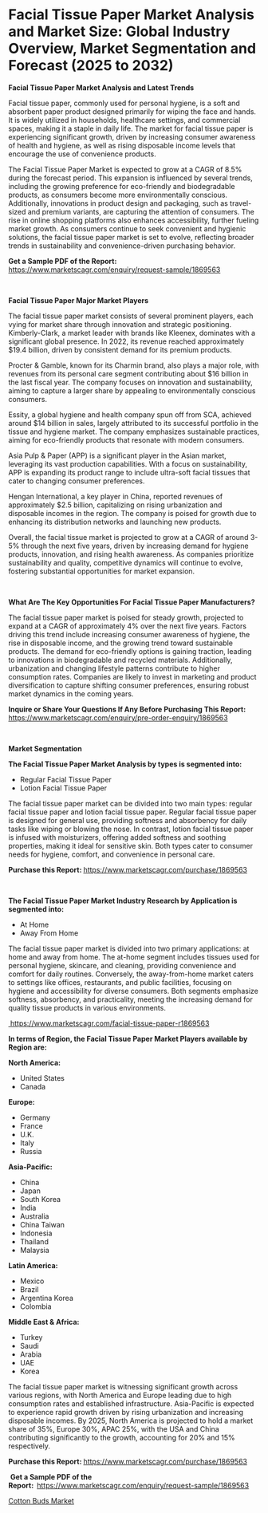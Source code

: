 <p><h1>Facial Tissue Paper Market Analysis and Market Size: Global Industry Overview, Market Segmentation and Forecast (2025 to 2032)</h1></p><p><strong>Facial Tissue Paper Market Analysis and Latest Trends</strong></p>
<p><p>Facial tissue paper, commonly used for personal hygiene, is a soft and absorbent paper product designed primarily for wiping the face and hands. It is widely utilized in households, healthcare settings, and commercial spaces, making it a staple in daily life. The market for facial tissue paper is experiencing significant growth, driven by increasing consumer awareness of health and hygiene, as well as rising disposable income levels that encourage the use of convenience products.</p><p>The Facial Tissue Paper Market is expected to grow at a CAGR of 8.5% during the forecast period. This expansion is influenced by several trends, including the growing preference for eco-friendly and biodegradable products, as consumers become more environmentally conscious. Additionally, innovations in product design and packaging, such as travel-sized and premium variants, are capturing the attention of consumers. The rise in online shopping platforms also enhances accessibility, further fueling market growth. As consumers continue to seek convenient and hygienic solutions, the facial tissue paper market is set to evolve, reflecting broader trends in sustainability and convenience-driven purchasing behavior.</p></p>
<p><strong>Get a Sample PDF of the Report:&nbsp;</strong> <a href="https://www.marketscagr.com/enquiry/request-sample/1869563?utm_campaign=3432&utm_medium=2&utm_source=Github&utm_content=ia&utm_term=04042025&utm_id=facial-tissue-paper">https://www.marketscagr.com/enquiry/request-sample/1869563</a></p>
<p>&nbsp;</p>
<p><strong>Facial Tissue Paper Major Market Players</strong></p>
<p><p>The facial tissue paper market consists of several prominent players, each vying for market share through innovation and strategic positioning. Kimberly-Clark, a market leader with brands like Kleenex, dominates with a significant global presence. In 2022, its revenue reached approximately $19.4 billion, driven by consistent demand for its premium products.</p><p>Procter & Gamble, known for its Charmin brand, also plays a major role, with revenues from its personal care segment contributing about $16 billion in the last fiscal year. The company focuses on innovation and sustainability, aiming to capture a larger share by appealing to environmentally conscious consumers.</p><p>Essity, a global hygiene and health company spun off from SCA, achieved around $14 billion in sales, largely attributed to its successful portfolio in the tissue and hygiene market. The company emphasizes sustainable practices, aiming for eco-friendly products that resonate with modern consumers.</p><p>Asia Pulp & Paper (APP) is a significant player in the Asian market, leveraging its vast production capabilities. With a focus on sustainability, APP is expanding its product range to include ultra-soft facial tissues that cater to changing consumer preferences.</p><p>Hengan International, a key player in China, reported revenues of approximately $2.5 billion, capitalizing on rising urbanization and disposable incomes in the region. The company is poised for growth due to enhancing its distribution networks and launching new products.</p><p>Overall, the facial tissue market is projected to grow at a CAGR of around 3-5% through the next five years, driven by increasing demand for hygiene products, innovation, and rising health awareness. As companies prioritize sustainability and quality, competitive dynamics will continue to evolve, fostering substantial opportunities for market expansion.</p></p>
<p>&nbsp;</p>
<p><strong>What Are The Key Opportunities For Facial Tissue Paper Manufacturers?</strong></p>
<p><p>The facial tissue paper market is poised for steady growth, projected to expand at a CAGR of approximately 4% over the next five years. Factors driving this trend include increasing consumer awareness of hygiene, the rise in disposable income, and the growing trend toward sustainable products. The demand for eco-friendly options is gaining traction, leading to innovations in biodegradable and recycled materials. Additionally, urbanization and changing lifestyle patterns contribute to higher consumption rates. Companies are likely to invest in marketing and product diversification to capture shifting consumer preferences, ensuring robust market dynamics in the coming years.</p></p>
<p><strong>Inquire or Share Your Questions If Any Before Purchasing This Report:</strong> <a href="https://www.marketscagr.com/enquiry/pre-order-enquiry/1869563?utm_campaign=3432&utm_medium=2&utm_source=Github&utm_content=ia&utm_term=04042025&utm_id=facial-tissue-paper">https://www.marketscagr.com/enquiry/pre-order-enquiry/1869563</a></p>
<p>&nbsp;</p>
<p><strong>Market Segmentation</strong></p>
<p><strong>The Facial Tissue Paper Market Analysis by types is segmented into:</strong></p>
<p><ul><li>Regular Facial Tissue Paper</li><li>Lotion Facial Tissue Paper</li></ul></p>
<p><p>The facial tissue paper market can be divided into two main types: regular facial tissue paper and lotion facial tissue paper. Regular facial tissue paper is designed for general use, providing softness and absorbency for daily tasks like wiping or blowing the nose. In contrast, lotion facial tissue paper is infused with moisturizers, offering added softness and soothing properties, making it ideal for sensitive skin. Both types cater to consumer needs for hygiene, comfort, and convenience in personal care.</p></p>
<p><strong>Purchase this Report:&nbsp;</strong><a href="https://www.marketscagr.com/purchase/1869563?utm_campaign=3432&utm_medium=2&utm_source=Github&utm_content=ia&utm_term=04042025&utm_id=facial-tissue-paper">https://www.marketscagr.com/purchase/1869563</a></p>
<p>&nbsp;</p>
<p><strong>The Facial Tissue Paper Market Industry Research by Application is segmented into:</strong></p>
<p><ul><li>At Home</li><li>Away From Home</li></ul></p>
<p><p>The facial tissue paper market is divided into two primary applications: at home and away from home. The at-home segment includes tissues used for personal hygiene, skincare, and cleaning, providing convenience and comfort for daily routines. Conversely, the away-from-home market caters to settings like offices, restaurants, and public facilities, focusing on hygiene and accessibility for diverse consumers. Both segments emphasize softness, absorbency, and practicality, meeting the increasing demand for quality tissue products in various environments.</p></p>
<p><a href="https://www.marketscagr.com/facial-tissue-paper-r1869563?utm_campaign=3432&utm_medium=2&utm_source=Github&utm_content=ia&utm_term=04042025&utm_id=facial-tissue-paper">&nbsp;https://www.marketscagr.com/facial-tissue-paper-r1869563</a></p>
<p><strong>In terms of Region, the Facial Tissue Paper Market Players available by Region are:</strong></p>
<p>
    <p> <strong> North America: </strong>
        <ul>
            <li>United States</li>
            <li>Canada</li>
        </ul>
        </p> 
    <p> <strong> Europe: </strong>
        <ul>
            <li>Germany</li>
            <li>France</li>
            <li>U.K.</li>
            <li>Italy</li>
            <li>Russia</li>
        </ul>
        </p> 
    <p> <strong> Asia-Pacific: </strong>
        <ul>
            <li>China</li>
            <li>Japan</li>
            <li>South Korea</li>
            <li>India</li>
            <li>Australia</li>
            <li>China Taiwan</li>
            <li>Indonesia</li>
            <li>Thailand</li>
            <li>Malaysia</li>
        </ul>
        </p> 
    <p> <strong> Latin America: </strong>
        <ul>
            <li>Mexico</li>
            <li>Brazil</li>
            <li>Argentina Korea</li>
            <li>Colombia</li>
        </ul>
        </p> 
    <p> <strong> Middle East & Africa: </strong>
        <ul>
            <li>Turkey</li>
            <li>Saudi</li>
            <li>Arabia</li>
            <li>UAE</li>
            <li>Korea</li>
        </ul>
    </p>
    </p>
<p><p>The facial tissue paper market is witnessing significant growth across various regions, with North America and Europe leading due to high consumption rates and established infrastructure. Asia-Pacific is expected to experience rapid growth driven by rising urbanization and increasing disposable incomes. By 2025, North America is projected to hold a market share of 35%, Europe 30%, APAC 25%, with the USA and China contributing significantly to the growth, accounting for 20% and 15% respectively.</p></p>
<p><strong>Purchase this Report: </strong><a href="https://www.marketscagr.com/purchase/1869563?utm_campaign=3432&utm_medium=2&utm_source=Github&utm_content=ia&utm_term=04042025&utm_id=facial-tissue-paper">https://www.marketscagr.com/purchase/1869563</a></p>
<p>&nbsp;<strong>Get a Sample PDF of the Report:&nbsp;&nbsp;</strong><a href="https://www.marketscagr.com/enquiry/request-sample/1869563?utm_campaign=3432&utm_medium=2&utm_source=Github&utm_content=ia&utm_term=04042025&utm_id=facial-tissue-paper">https://www.marketscagr.com/enquiry/request-sample/1869563</a></p>
<p><strong></strong></p>
<p><p><a href="https://github.com/kalsirollija/Market-Research-Report-List-1/blob/main/cotton-buds-market.md?utm_campaign=3432&utm_medium=2&utm_source=Github&utm_content=ia&utm_term=04042025&utm_id=facial-tissue-paper">Cotton Buds Market</a></p></p>